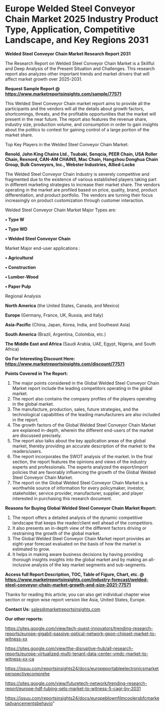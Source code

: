  # Europe Welded Steel Conveyor Chain Market 2025 Industry Product Type, Application, Competitive Landscape, and Key Regions 2031

<strong>Welded Steel Conveyor Chain Market Research Report 2031</strong>

The Research Report on Welded Steel Conveyor Chain Market is a Skillful and Deep Analysis of the Present Situation and Challenges. This research report also analyzes other important trends and market drivers that will affect market growth over 2025-2031.

<strong>Request Sample Report @ <a href=https://www.marketreportsinsights.com/sample/77571>https://www.marketreportsinsights.com/sample/77571</a></strong>

This Welded Steel Conveyor Chain market report aims to provide all the participants and the vendors will all the details about growth factors, shortcomings, threats, and the profitable opportunities that the market will present in the near future. The report also features the revenue share, industry size, production volume, and consumption in order to gain insights about the politics to contest for gaining control of a large portion of the market share.

Top Key Players in the Welded Steel Conveyor Chain Market:

<strong>Renold, John King Chains Ltd., Tsubaki, Senqcia, PEER Chain, USA Roller Chain, Rexnord, CAN-AM CHAINS, Mac Chain, Hangzhou Donghua Chain Group, Bulk Conveyors, Inc., Webster Industries, Allied-Locke</strong>

The Welded Steel Conveyor Chain Industry is severely competitive and fragmented due to the existence of various established players taking part in different marketing strategies to increase their market share. The vendors operating in the market are profiled based on price, quality, brand, product differentiation, and product portfolio. The vendors are turning their focus increasingly on product customization through customer interaction.

Welded Steel Conveyor Chain Market Major Types are:

<strong>• Type W

• Type WD

• Welded Steel Conveyor Chain</strong>

Market Major end-user applications :

<strong>• Agricultural

• Construction

• Lumber-Wood

• Paper Pulp</strong>

Regional Analysis

</u><strong><b>North America</b></strong> (the United States, Canada, and Mexico)

<strong><b>Europe </b></strong>(Germany, France, UK, Russia, and Italy)

<strong><b>Asia-Pacific</b></strong> (China, Japan, Korea, India, and Southeast Asia)

<strong><b>South America</b></strong> (Brazil, Argentina, Colombia, etc.)

<strong><b>The Middle East and Africa</b></strong> (Saudi Arabia, UAE, Egypt, Nigeria, and South Africa)

<strong>Go For Interesting Discount Here: <a href=https://www.marketreportsinsights.com/discount/77571>https://www.marketreportsinsights.com/discount/77571</a></strong>

<strong>Points Covered in The Report:</strong>
<ol>
  <li>The major points considered in the Global Welded Steel Conveyor Chain Market report include the leading competitors operating in the global market.</li>
  <li>The report also contains the company profiles of the players operating in the global market.</li>
  <li>The manufacture, production, sales, future strategies, and the technological capabilities of the leading manufacturers are also included in the report.</li>
  <li>The growth factors of the Global Welded Steel Conveyor Chain Market are explained in-depth, wherein the different end-users of the market are discussed precisely.</li>
  <li>The report also talks about the key application areas of the global market, thereby providing an accurate description of the market to the readers/users.</li>
  <li>The report incorporates the SWOT analysis of the market. In the final section, the report features the opinions and views of the industry experts and professionals. The experts analyzed the export/import policies that are favorably influencing the growth of the Global Welded Steel Conveyor Chain Market.</li>
  <li>The report on the Global Welded Steel Conveyor Chain Market is a worthwhile source of information for every policymaker, investor, stakeholder, service provider, manufacturer, supplier, and player interested in purchasing this research document.</li>
</ol>
<strong>Reasons for Buying Global Welded Steel Conveyor Chain Market Report:</strong>

<ol>
  <li>The report offers a detailed analysis of the dynamic competitive landscape that keeps the reader/client well ahead of the competitors.</li>
  <li>It also presents an in-depth view of the different factors driving or restraining the growth of the global market.</li>
  <li>The Global Welded Steel Conveyor Chain Market report provides an eight-year forecast evaluated on the basis of how the market is estimated to grow.</li>
  <li>It helps in making aware business decisions by having providing thorough insights insights into the global market and by making an all-inclusive analysis of the key market segments and sub-segments.</li>
</ol>
<strong>Access full Report Description, TOC, Table of Figure, Chart, etc. @ <a href=https://www.marketreportsinsights.com/industry-forecast/welded-steel-conveyor-chain-market-growth-and-size-2021-77571>https://www.marketreportsinsights.com/industry-forecast/welded-steel-conveyor-chain-market-growth-and-size-2021-77571</a></strong>


Thanks for reading this article; you can also get individual chapter wise section or region wise report version like Asia, United States, Europe.

<strong>Contact Us:</strong>
sales@marketreportsinsights.com

<strong>Our other reports:</strong>

<a href=https://sites.google.com/view/tech-quest-innovators/trending-research-reports/europe-gigabit-passive-optical-network-gpon-chipset-market-to-witness-xx>https://sites.google.com/view/tech-quest-innovators/trending-research-reports/europe-gigabit-passive-optical-network-gpon-chipset-market-to-witness-xx</a>

<a href=https://sites.google.com/view/the-disruptive-hub/all-research-reports/europe-virtualized-multi-tenant-data-center-vmdc-market-to-witness-xx-ca>https://sites.google.com/view/the-disruptive-hub/all-research-reports/europe-virtualized-multi-tenant-data-center-vmdc-market-to-witness-xx-ca</a>

<a href=https://issuu.com/reportsinsights24/docs/europeportableelectronicsmarketperspectivecomprehe>https://issuu.com/reportsinsights24/docs/europeportableelectronicsmarketperspectivecomprehe</a>

<a href=https://sites.google.com/view/futuretech-network/trending-research-report/europe-hdf-tubing-sets-market-to-witness-5-cagr-by-2031>https://sites.google.com/view/futuretech-network/trending-research-report/europe-hdf-tubing-sets-market-to-witness-5-cagr-by-2031</a>

<a href=https://issuu.com/reportsinsights24/docs/europeblownfilmcoolersbfcmarketadvancementsbehavio>https://issuu.com/reportsinsights24/docs/europeblownfilmcoolersbfcmarketadvancementsbehavio</a>"
